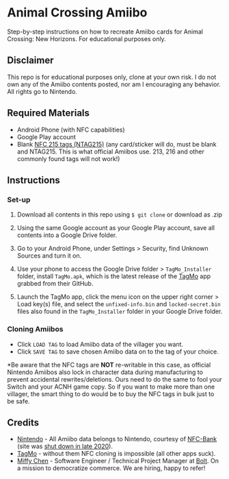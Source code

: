 # Animal Crossing Amiibo

Step-by-step instructions on how to recreate Amiibo cards for Animal Crossing: New Horizons. For educational purposes only.

## Disclaimer

This repo is for educational purposes only, clone at your own risk. I do not own any of the Amiibo contents posted, nor am I encouraging any behavior. All rights go to Nintendo.

## Required Materials

- Android Phone (with NFC capabilities)
- Google Play account
- Blank [NFC 215 tags (NTAG215)](https://www.amazon.com/s?k=nfc+215&ref=nb_sb_noss_2) (any card/sticker will do, must be blank and NTAG215. This is what official Amiibos use. 213, 216 and other commonly found tags will not work!)

## Instructions

### Set-up

1. Download all contents in this repo using `$ git clone` or download as .zip

2. Using the same Google account as your Google Play account, save all contents into a Google Drive folder.

3. Go to your Android Phone, under Settings > Security, find Unknown Sources and turn it on.

4. Use your phone to access the Google Drive folder > `TagMo_Installer` folder, install `TagMo.apk`, which is the latest release of the [TagMo](https://github.com/HiddenRamblings/TagMo/releases) app grabbed from their GitHub.

5. Launch the TagMo app, click the menu icon on the upper right corner > Load key(s) file, and select the `unfixed-info.bin` and `locked-secret.bin` files also found in the `TagMo_Installer` folder in your Google Drive folder.

### Cloning Amiibos

- Click `LOAD TAG` to load Amiibo data of the villager you want.
- Click `SAVE TAG` to save chosen Amiibo data on to the tag of your choice.

*Be aware that the NFC tags are **NOT** re-writable in this case, as official Nintendo Amiibos also lock in character data during manufacturing to prevent accidental rewrites/deletions. Ours need to do the same to fool your Switch and your ACNH game copy. So if you want to make more than one villager, the smart thing to do would be to buy the NFC tags in bulk just to be safe.

## Credits

- [Nintendo](https://animal-crossing.com/amiibo/) - All Amiibo data belongs to Nintendo, courtesy of [NFC-Bank](https://nfc-bank.com/bins.php?do=download&downloadid=1355) (site was [shut down in late 2020](https://amiibodoctor.com/2020/12/29/whatever-happened-to-nfc-bank/)).
- [TagMo](https://github.com/HiddenRamblings/TagMo) - without them NFC cloning is impossible (all other apps suck).
- [Miffy Chen](https://www.linkedin.com/in/miffychen/) - Software Engineer / Technical Project Manager at [Bolt](https://www.bolt.com/).
On a mission to democratize commerce. We are hiring, happy to refer!
